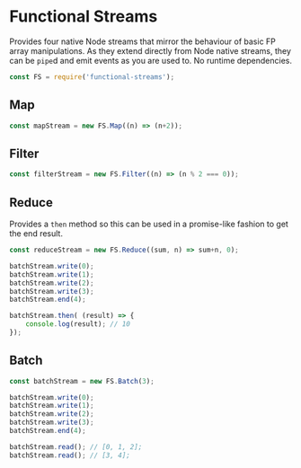 # Functional Streams

Provides four native Node streams that mirror the behaviour of basic FP array manipulations. As they extend
directly from Node native streams, they can be `pipe`d and emit events as you are used to. No runtime dependencies.

```ts
const FS = require('functional-streams');
```

## Map

```ts
const mapStream = new FS.Map((n) => (n+2));
```

## Filter

```ts
const filterStream = new FS.Filter((n) => (n % 2 === 0));
```

## Reduce

Provides a `then` method so this can be used in a promise-like fashion to get the end result.

```ts
const reduceStream = new FS.Reduce((sum, n) => sum+n, 0);

batchStream.write(0);
batchStream.write(1);
batchStream.write(2);
batchStream.write(3);
batchStream.end(4);

batchStream.then( (result) => {
	console.log(result); // 10
});

```

## Batch

```ts
const batchStream = new FS.Batch(3);

batchStream.write(0);
batchStream.write(1);
batchStream.write(2);
batchStream.write(3);
batchStream.end(4);

batchStream.read(); // [0, 1, 2];
batchStream.read(); // [3, 4];
```

